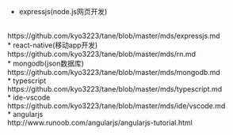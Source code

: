 
* expressjs(node.js网页开发)
<br>
https://github.com/kyo3223/tane/blob/master/mds/expressjs.md
<br>
* react-native(移动app开发)
<br>
https://github.com/kyo3223/tane/blob/master/mds/rn.md
<br>
* mongodb(json数据库)
<br>
https://github.com/kyo3223/tane/blob/master/mds/mongodb.md
<br>
* typescript
<br>
https://github.com/kyo3223/tane/blob/master/mds/typescript.md
<br>
* ide-vscode
<br>
https://github.com/kyo3223/tane/blob/master/mds/ide/vscode.md
<br>
* angularjs
<br>
http://www.runoob.com/angularjs/angularjs-tutorial.html